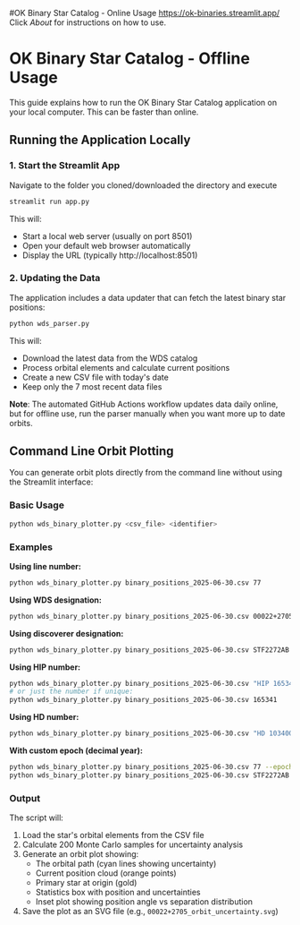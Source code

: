 #OK Binary Star Catalog - Online Usage
https://ok-binaries.streamlit.app/
Click *About* for instructions on how to use.

# OK Binary Star Catalog - Offline Usage

This guide explains how to run the OK Binary Star Catalog application on your local computer.  This can be faster than online.

## Running the Application Locally

### 1. Start the Streamlit App
Navigate to the folder you cloned/downloaded the directory and execute
```bash
streamlit run app.py
```

This will:
- Start a local web server (usually on port 8501)
- Open your default web browser automatically
- Display the URL (typically http://localhost:8501)


### 2. Updating the Data

The application includes a data updater that can fetch the latest binary star positions:

```bash
python wds_parser.py
```

This will:
- Download the latest data from the WDS catalog
- Process orbital elements and calculate current positions
- Create a new CSV file with today's date
- Keep only the 7 most recent data files

**Note**: The automated GitHub Actions workflow updates data daily online, but for offline use, run the parser manually when you want more up to date orbits.

## Command Line Orbit Plotting

You can generate orbit plots directly from the command line without using the Streamlit interface:

### Basic Usage

```bash
python wds_binary_plotter.py <csv_file> <identifier>
```

### Examples

**Using line number:**
```bash
python wds_binary_plotter.py binary_positions_2025-06-30.csv 77
```

**Using WDS designation:**
```bash
python wds_binary_plotter.py binary_positions_2025-06-30.csv 00022+2705
```

**Using discoverer designation:**
```bash
python wds_binary_plotter.py binary_positions_2025-06-30.csv STF2272AB
```

**Using HIP number:**
```bash
python wds_binary_plotter.py binary_positions_2025-06-30.csv "HIP 165341"
# or just the number if unique:
python wds_binary_plotter.py binary_positions_2025-06-30.csv 165341
```

**Using HD number:**
```bash
python wds_binary_plotter.py binary_positions_2025-06-30.csv "HD 103400"
```

**With custom epoch (decimal year):**
```bash
python wds_binary_plotter.py binary_positions_2025-06-30.csv 77 --epoch 2025.5
python wds_binary_plotter.py binary_positions_2025-06-30.csv STF2272AB --epoch 2030.0
```

### Output

The script will:
1. Load the star's orbital elements from the CSV file
2. Calculate 200 Monte Carlo samples for uncertainty analysis
3. Generate an orbit plot showing:
   - The orbital path (cyan lines showing uncertainty)
   - Current position cloud (orange points)
   - Primary star at origin (gold)
   - Statistics box with position and uncertainties
   - Inset plot showing position angle vs separation distribution
4. Save the plot as an SVG file (e.g., `00022+2705_orbit_uncertainty.svg`)
